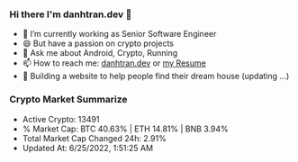 ### Hi there I'm danhtran.dev 👋

- 🔭 I’m currently working as Senior Software Engineer
- 😄 But have a passion on crypto projects
- 💬 Ask me about Android, Crypto, Running 
- 📫 How to reach me: <a href="https://danhtran.dev" target="_blank">danhtran.dev</a> or <a href="Developer-Resume.pdf" target="_blank">my Resume</a>
- 🌱 Building a website to help people find their dream house (updating ...)

### Crypto Market Summarize
- Active Crypto: 13491
- % Market Cap: BTC 40.63% | ETH 14.81% | BNB 3.94%
- Total Market Cap Changed 24h: 2.91%
- Updated At: 6/25/2022, 1:51:25 AM
